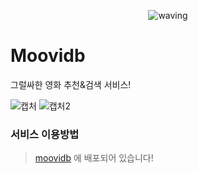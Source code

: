 <div align="center">

  ![waving](https://capsule-render.vercel.app/api?type=waving&height=250&text=Moovidb&fontAlignY=40&color=gradient)

</div>

# Moovidb
그럴싸한 영화 추천&검색 서비스!

![캡처](https://user-images.githubusercontent.com/62737839/183240345-984d133d-8955-45e8-a932-0131ae15ecf7.PNG)
![캡처2](https://user-images.githubusercontent.com/62737839/183240348-68cacea8-6d05-4c26-afc4-0af897ada7e2.PNG)

### 서비스 이용방법
> [moovidb](https://moovidb-minmoong.vercel.app) 에 배포되어 있습니다!
